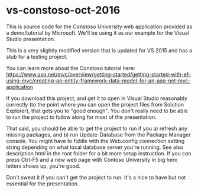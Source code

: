 # vs-constoso-oct-2016

This is source code for the Constoso University web application provided as a demo/tutorial by Microsoft. We'll be using it as our example for the Visual Studio presentation.

This is a very slightly modified version that is updated for VS 2015 and has a stub for a testing project.

You can learn more about the Constoso tutorial here: https://www.asp.net/mvc/overview/getting-started/getting-started-with-ef-using-mvc/creating-an-entity-framework-data-model-for-an-asp-net-mvc-application

If you download this project, and get it to open in Visual Studio reasonably correctly (to the point where you can open the project files from Solution Explorer), that gets you to "good enough". You don't really need to be able to run the project to follow along for most of the presentation.

That said, you should be able to get the project to run if you a) refresh any missing packages, and b) run Update-Database from the Package Manager console. You might have to fiddle with the Web.config connection setting string depending on what local database server you're running. See also description.html in the root folder for a bit more setup instruction. If you can press Ctrl-F5 and a new web page with Contoso University in big hero letters shows up, you're good.

Don't sweat it if you can't get the project to run. It's a nice to have but not essential for the presentation.
